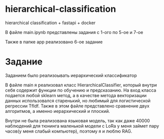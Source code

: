 # hierarchical-classification
hierarchical classification + fastapi + docker

В файле main.ipynb представлены задания с 1-ого по 5-ое и 7-ое

Также в папке app реализовано 6-ое задание

# Задание

Заданием было реализоывать иерархический классификатор

В файле main я реализовал класс HierarchicalClassifier, который внутри себя содержит функции по обучению и предсказанию. На вход класса подается любой sklearn метод, а в качестве метода векторизации данных использовался старенький, но любимый для логистической регрессии TfIdf. Также в этом файле представлено сравнение двух алгоритмов, а именно иерархический и плоский.

Внутри не была реализована языковая модель, так как даже 40000 наблюдений для тюнинга маленькой модели с LoRa у меня займет пару часов(у меня слабый компьютер), поэтому я и люблю RAG.
